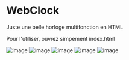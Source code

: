 # WebClock
Juste une belle horloge multifonction en HTML


Pour l'utiliser, ouvrez simpement index.html

![image](https://github.com/user-attachments/assets/ce3d6ee9-f286-4435-bc4a-8103ab228e49)
![image](https://github.com/user-attachments/assets/ecc4d5b4-c698-4edf-91a0-d5ecebdabe38)
![image](https://github.com/user-attachments/assets/efca9663-7c4d-4f7a-94fd-c626232e5f94)
![image](https://github.com/user-attachments/assets/6338463c-0e13-4a8d-9ca7-9a94012f7e5b)
![image](https://github.com/user-attachments/assets/34b6e62c-58c7-4d73-b9b9-0e6edeac9950)

